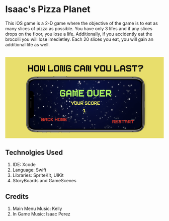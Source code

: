 # Isaac's Pizza Planet
This iOS game is a 2-D game where the objective of the game is to eat as 
many slices of pizza as possible. You have only 3 lifes and if any slices 
drops on the floor, you lose a life. Additionally, if you accidently eat 
the brocolli you will lose imedietley. Each 20 slices you eat, you will 
gain an additional life as well.

<img srcn= "images/dont.png">
<img src = images/exit.png>

## Technolgies Used
1. IDE: Xcode
2. Language: Swift
3. Libraries: SpriteKit, UIKit
4. StoryBoards and GameScenes

## Credits
1. Main Menu Music: Kelly 
2. In Game Music: Isaac Perez

